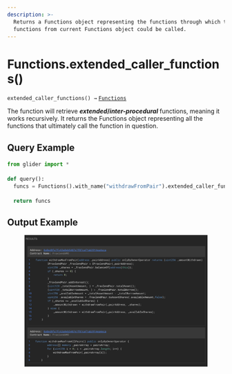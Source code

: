 ```yaml
---
description: >-
  Returns a Functions object representing the functions through which the
  functions from current Functions object could be called.
---
```


# Functions.extended\_caller\_functions()

`extended_caller_functions() →` [`Functions`](../callables/functions/)

The function will retrieve _**extended**_**/**_**inter-procedural**_ functions, meaning it works recursively. It returns the Functions object representing all the functions that ultimately call the function in question.

## Query Example

```python
from glider import *

def query():
  funcs = Functions().with_name("withdrawFromPair").extended_caller_functions().exec(2)
  
  return funcs
```

## Output Example

<figure><img src="../../.gitbook/assets/image (2) (1) (1) (1) (1) (1) (1).png" alt=""><figcaption></figcaption></figure>
